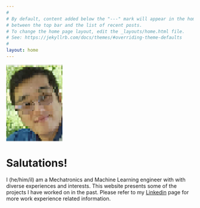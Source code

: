 ```yaml
---
#
# By default, content added below the "---" mark will appear in the home page
# between the top bar and the list of recent posts.
# To change the home page layout, edit the _layouts/home.html file.
# See: https://jekyllrb.com/docs/themes/#overriding-theme-defaults
#
layout: home
---
```

  
  
  <!-- ![Profile Picture](/images/head.png "Profile Picture") -->
  <img src="/images/head.png" alt="Profile Picture" style="height: 30%; width:30%;"/>

  <h1> Salutations! </h1>

  I (he/him/il) am a Mechatronics and Machine Learning engineer with with diverse experiences and interests. This website presents some of the projects I have worked on in the past. Please refer to my [Linkedin](https://www.linkedin.com/in/timothy-ko-lee) page for more work experience related information.

<!-- My research explores how to use deep learning and reinforcement learning to develop generalist robots. 
Practical and versatile mechanical engineer with a background in medical device research and development. 
Proficient in executing hardware development and test cycles to optimize performance and usability. 
Recognized consistency in turning ideas to functional prototypes.

I am currently pursuing my PhD in electrical and computer engineering at McGill University and Mila where I work on interdisciplinary research challenges with my colleagues at the Responsible Autonomy and Intelligent Systems Ethics (RAISE Lab). My current research focuses on how we can characterize, identify and mitigate social and ethical failures of machine learning (ML) systems as early as possible in the ML development process. Moreover, I am interested in investigating how these kind of failures reveal themselves in human-ML interactions. Prior to starting my PhD, I co-founded Generation R consulting, a boutique AI ethics consultancy and was a design researcher with Open Roboethics Institute, on full time basis. 

I  studied design methodology during my masters at UBC and developed a novel needs finding technique based on Activity Theory, a well-established social system analysis methodology. In addition, I completed a bachelors in mechanical engineering (mechatronics options) where I completed a number of robotics-related internships. 

I am currently the executive director at the Open Roboethics Institute (ORI), previously Open Roboethics initiative (ORi) which was established in 2012. ORI is a Canadian thinktank focusing on education and public engagement initiatives. To review what ORI has been working on check out our website at www.openroboethics.org.  -->




<!-- ---
layout: page
title: Home
permalink: /home/
---

This is the base Jekyll theme. You can find out more info about customizing your Jekyll theme, as well as basic Jekyll usage documentation at [jekyllrb.com](https://jekyllrb.com/)

You can find the source code for Minima at GitHub:
[jekyll][jekyll-organization] /
[minima](https://github.com/jekyll/minima)

You can find the source code for Jekyll at GitHub:
[jekyll][jekyll-organization] /
[jekyll](https://github.com/jekyll/jekyll)


[jekyll-organization]: https://github.com/jekyll

  I (he/him/il) am a Mechatronics and Machine Learning engineer with with diverse experiences and interests.

   My research explores how to use deep learning and reinforcement learning to develop generalist robots. 
   Practical and versatile mechanical engineer with a background in medical device research and development. 
   Proficient in executing hardware development and test cycles to optimize performance and usability. 
   Recognized consistency in turning ideas to functional prototypes. -->
